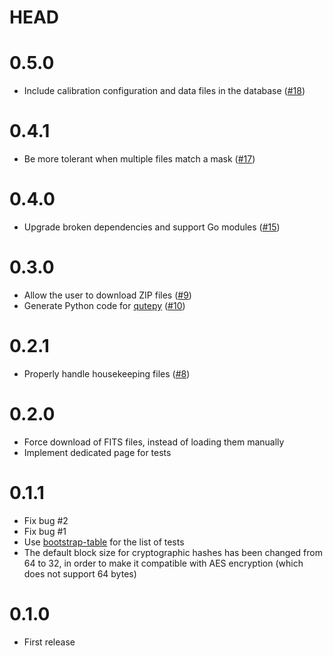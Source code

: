 # HEAD

# 0.5.0

- Include calibration configuration and data files in the database ([#18](https://github.com/ziotom78/qutedb/pull/18))

# 0.4.1

- Be more tolerant when multiple files match a mask ([#17](https://github.com/ziotom78/qutedb/pull/17))

# 0.4.0

- Upgrade broken dependencies and support Go modules ([#15](https://github.com/ziotom78/qutedb/pull/15))

# 0.3.0

- Allow the user to download ZIP files ([#9](https://github.com/ziotom78/qutedb/pull/9))
- Generate Python code for [qutepy](https://github.com/ziotom78/qutepy) ([#10](https://github.com/ziotom78/qutedb/pull/10))

# 0.2.1

- Properly handle housekeeping files ([#8](https://github.com/ziotom78/qutedb/pull/8))

# 0.2.0

- Force download of FITS files, instead of loading them manually
- Implement dedicated page for tests

# 0.1.1

- Fix bug #2
- Fix bug #1
- Use [bootstrap-table](https://bootstrap-table.com/) for the list of tests
- The default block size for cryptographic hashes has been changed from 64 to 32, in
  order to make it compatible with AES encryption (which does not support 64 bytes)

# 0.1.0

- First release
